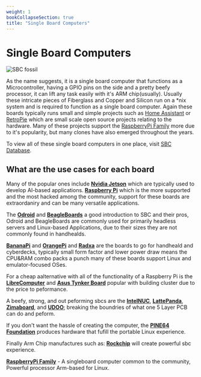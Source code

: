 ```yaml
---
weight: 1
bookCollapseSection: true
title: "Single Board Computers"
---
```


# Single Board Computers

![SBC fossil](/electrical-book/img/sbchistory.JPG)

As the name suggests, it is a single board computer that functions as a Microcontroller, having a GPIO pins on the side and a pretty beefy processor, it can lift any task easily with it's ARM chip(usually). Usually these intricate pieces of Fiberglass and Copper and Silicon run on a *nix system and is required to function as a single board computer. Again these boards typically runs small and simple projects such as [Home Assistant](https://www.home-assistant.io/) or [RetroPie](https://retropie.org.uk/) which are small scale open source projects relating to the hardware. Many of these projects support the [RaspberryPi Family](/electrical-book/docs/sbc/raspberrypi) more due to it's popularity, but many clones have also emerged throughout the years.   

To view all of these single board computers in one place, visit [SBC Database](https://hackerboards.com/ "boardsdb.com").   

## What are the use cases for each board
Many of the popular ones include **[Nvidia Jetson](https://developer.nvidia.com/embedded/jetson-developer-kits)** which are typically used to develop AI-based applications. **[Raspberry Pi](https://www.raspberrypi.com/products/)** which is the more supported and the most hacked among the community, support for these boards are extraordaniry and can be many versatile applications. 

The **[Odroid](https://www.hardkernel.com/product/)** and **[BeagleBoards](https://www.beagleboard.org/boards)** a good introduction to SBC and their pros, Odroid and BeagleBoards are commonly used for primarily headless servers and Linux-based Applications, due to their sizes they are not commonly found in handhealds.  
 
**[BananaPi](https://www.banana-pi.org/en/banana-pi-sbcs/)** and **[OrangePi](http://www.orangepi.org/html/hardWare/computerAndMicrocontrollers/index.html)** and **[Radxa](https://radxa.com/products)** are the boards to go for handheald and cyberdecks, typically small form factor and lower power draw means the CPU&RAM combo packs a punch many of these boards support Linux and emulator-focused OSes.  

For a cheap aalternative with all of the functionality of a Raspberry Pi is the **[LibreComputer](https://libre.computer/products/aml-s905x-cc/)** and **[Asus Tynker Board](https://www.asus.com/us/networking-iot-servers/aiot-industrial-solutions/all-series/tinker-board/)** popular with building cluster due to the price to peformance.  

A beefy, strong, and out peforming sbcs are the **[IntelNUC](https://www.intel.com/content/www/us/en/products/details/nuc/boards/products.html)**, **[LattePanda](https://www.lattepanda.com/_)**, **[Zimaboard](https://www.zimaboard.com/zimaboard/product)**, and **[UDOO](https://www.udoo.org/discover-the-udoo-bolt/)**; breaking the boundries of what one 5 Layer PCB can do and peform.  

If you don't want the hassle of creating the computer, the **[PINE64 Foundation](https://pine64.com/)** produces hardware that fufill the portable Linux experience.  

Finally Arm Chip manufactures such as: **[Rockchip](https://www.aliexpress.us/item/2255799937473030.html?ws_ab_test=searchweb0_0%2Csearchweb201602_0%2Csearchweb201603_0%2CppcSwitch_0&algo_pvid=efd5558c-ecb4-451c-92d7-2dcd081f8841&algo_expid=efd5558c-ecb4-451c-92d7-2dcd081f8841-13&gatewayAdapt=glo2usa4itemAdapt)** will create powerful sbc experience.  



**[RaspberryPi Family](/electrical-book/docs/sbc/raspberrypi)** - A singleboard computer common to the community, Powerful processor Arm-based for Linux. 